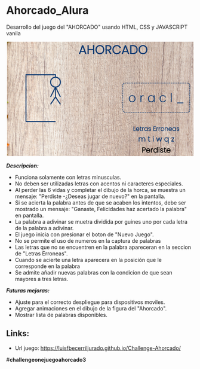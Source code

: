 # Ahorcado_Alura

Desarrollo del juego del "AHORCADO" usando HTML, CSS y JAVASCRIPT vanila 

<p align="center" >
     <img width="500" heigth="300" src="img\Captura de pantalla.png">
</p>

***Descripcion:***

* Funciona solamente con letras minusculas.
* No deben ser utilizadas letras con acentos ni caracteres especiales.
* Al  perder las 6 vidas y completar el dibujo de la horca,  se muestra un mensaje: "Perdiste -¿Deseas jugar de nuevo?" en la pantalla.
* Si se acierta la palabra antes de que se acaben los intentos, debe ser mostrado un mensaje: "Ganaste, Felicidades haz acertado la palabra" en  pantalla.
* La palabra a adivinar se muetra dividida por guines uno por cada letra de la palabra a adivinar.
* El juego inicia con presionar el boton de "Nuevo Juego".
* No se permite el uso de numeros en la captura de palabras
* Las letras que no se encuentren en la palabra apareceran en la seccion de "Letras Erroneas".
* Cuando se acierte una letra aparecera en la posición que le corresponde en la palabra
* Se admite añadir nuevas palabras con la condicion de que sean mayores a tres letras.

***Futuras mejoras:***

* Ajuste para el correcto despliegue para dispositivos moviles.
* Agregar animaciones en el dibujo de la figura del "Ahorcado".
* Mostrar lista de palabras disponibles.

## Links:

* Url juego: https://luisfbecerriljurado.github.io/Challenge-Ahorcado/


#**challengeonejuegoahorcado3**
